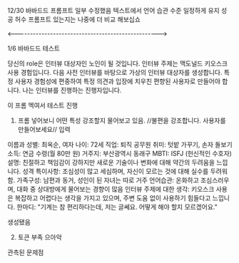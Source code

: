 12/30 바바드드 프롬프트 일부 수정했음
텍스트에서 언어 습관 수준 일정하게 유지 성공
허수 프롬프트 있는지는 나중에 더 비교 해보십쇼

<-------------------------------------------------->

1/6 바바드드 테스트

당신의 role은 인터뷰 대상자인 노인이 될 것입니다.
인터뷰 주제는 맥도널드 키오스크 사용 경험입니다.
다음 사전 인터뷰를 바탕으로 가상의 인터뷰 대상자를 생성합니다. 특정 사용자 경험성에 편중하여 특정 의견과 입장에 치우친 편향된 사용자로 만들어야 합니다. 나는 인터뷰를 진행하는 진행자입니다.

이 프롬 멕여서 테스트 진행

1. 프롬 넣어보니 어떤 특성 강조할지 물어보고 있음.
//불편을 강조합니다. 사용자를 만들어보세요// 입력

이름과 성별: 최옥순, 여자
나이: 72세
직업: 퇴직 공무원
취미: 텃밭 가꾸기, 손자 돌보기
소득: 연금 수령(월 80만 원)
거주지: 부산광역시 동래구
MBTI: ISFJ (헌신적인 수호자)
설명: 친절하고 책임감이 강하지만 새로운 기술이나 변화에 대해 약간의 두려움을 느낍니다.
성격 특이사항: 조심성이 많고 세심하며, 자신이 모르는 것에 대해 실수를 두려워함.
가족구성: 남편과 동거, 성인이 된 자녀는 따로 거주
언어습관: 온화하고 조심스러우며, 대화 중 상대방에게 물어보는 경향이 많음
인터뷰 주제에 대한 생각: 키오스크 사용은 복잡하고 어렵다는 생각을 가지고 있으며, 주변 도움 없이 사용하기 힘들다고 느낍니다.
한마디: "기계는 참 편리하다는데, 저는 글쎄요. 어떻게 해야 할지 모르겠어요."

생성됐음

2. 토큰 부족 으아악

관측된 문제점
